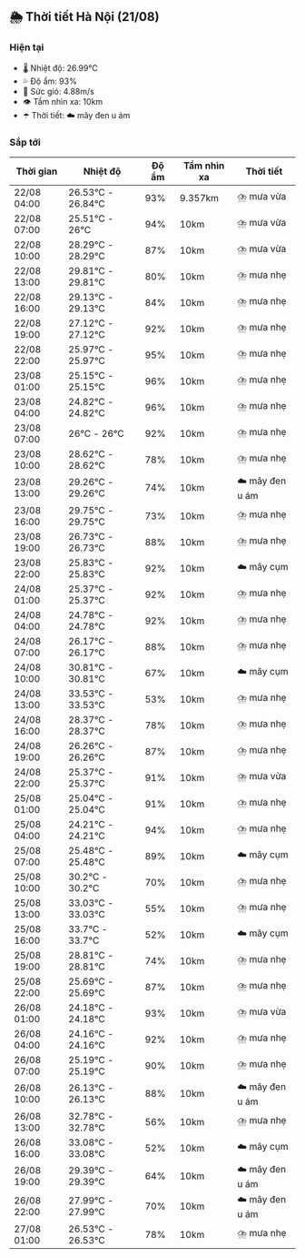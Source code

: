 ## 🌦️ Thời tiết Hà Nội (21/08)

### Hiện tại

- 🌡️ Nhiệt độ: 26.99℃
- 💦 Độ ẩm: 93%
- 💨 Sức gió: 4.88m/s
- 👁️ Tầm nhìn xa: 10km
- ☂️ Thời tiết: ☁️ mây đen u ám

### Sắp tới

| Thời gian | Nhiệt độ | Độ ẩm | Tầm nhìn xa | Thời tiết |
| --- | --- | --- | --- | --- |
| 22/08 04:00 | 26.53℃ - 26.84℃ | 93% | 9.357km | ⛈️ mưa vừa |
| 22/08 07:00 | 25.51℃ - 26℃ | 94% | 10km | ⛈️ mưa vừa |
| 22/08 10:00 | 28.29℃ - 28.29℃ | 87% | 10km | ⛈️ mưa vừa |
| 22/08 13:00 | 29.81℃ - 29.81℃ | 80% | 10km | ⛈️ mưa nhẹ |
| 22/08 16:00 | 29.13℃ - 29.13℃ | 84% | 10km | ⛈️ mưa nhẹ |
| 22/08 19:00 | 27.12℃ - 27.12℃ | 92% | 10km | ⛈️ mưa nhẹ |
| 22/08 22:00 | 25.97℃ - 25.97℃ | 95% | 10km | ⛈️ mưa nhẹ |
| 23/08 01:00 | 25.15℃ - 25.15℃ | 96% | 10km | ⛈️ mưa nhẹ |
| 23/08 04:00 | 24.82℃ - 24.82℃ | 96% | 10km | ⛈️ mưa nhẹ |
| 23/08 07:00 | 26℃ - 26℃ | 92% | 10km | ⛈️ mưa nhẹ |
| 23/08 10:00 | 28.62℃ - 28.62℃ | 78% | 10km | ⛈️ mưa nhẹ |
| 23/08 13:00 | 29.26℃ - 29.26℃ | 74% | 10km | ☁️ mây đen u ám |
| 23/08 16:00 | 29.75℃ - 29.75℃ | 73% | 10km | ⛈️ mưa nhẹ |
| 23/08 19:00 | 26.73℃ - 26.73℃ | 88% | 10km | ⛈️ mưa nhẹ |
| 23/08 22:00 | 25.83℃ - 25.83℃ | 92% | 10km | ☁️ mây cụm |
| 24/08 01:00 | 25.37℃ - 25.37℃ | 92% | 10km | ⛈️ mưa nhẹ |
| 24/08 04:00 | 24.78℃ - 24.78℃ | 92% | 10km | ⛈️ mưa nhẹ |
| 24/08 07:00 | 26.17℃ - 26.17℃ | 88% | 10km | ⛈️ mưa nhẹ |
| 24/08 10:00 | 30.81℃ - 30.81℃ | 67% | 10km | ☁️ mây cụm |
| 24/08 13:00 | 33.53℃ - 33.53℃ | 53% | 10km | ⛈️ mưa nhẹ |
| 24/08 16:00 | 28.37℃ - 28.37℃ | 78% | 10km | ⛈️ mưa nhẹ |
| 24/08 19:00 | 26.26℃ - 26.26℃ | 87% | 10km | ⛈️ mưa nhẹ |
| 24/08 22:00 | 25.37℃ - 25.37℃ | 91% | 10km | ⛈️ mưa vừa |
| 25/08 01:00 | 25.04℃ - 25.04℃ | 91% | 10km | ⛈️ mưa nhẹ |
| 25/08 04:00 | 24.21℃ - 24.21℃ | 94% | 10km | ⛈️ mưa nhẹ |
| 25/08 07:00 | 25.48℃ - 25.48℃ | 89% | 10km | ☁️ mây cụm |
| 25/08 10:00 | 30.2℃ - 30.2℃ | 70% | 10km | ⛈️ mưa nhẹ |
| 25/08 13:00 | 33.03℃ - 33.03℃ | 55% | 10km | ⛈️ mưa nhẹ |
| 25/08 16:00 | 33.7℃ - 33.7℃ | 52% | 10km | ☁️ mây cụm |
| 25/08 19:00 | 28.81℃ - 28.81℃ | 74% | 10km | ⛈️ mưa nhẹ |
| 25/08 22:00 | 25.69℃ - 25.69℃ | 87% | 10km | ⛈️ mưa nhẹ |
| 26/08 01:00 | 24.18℃ - 24.18℃ | 93% | 10km | ⛈️ mưa vừa |
| 26/08 04:00 | 24.16℃ - 24.16℃ | 92% | 10km | ⛈️ mưa nhẹ |
| 26/08 07:00 | 25.19℃ - 25.19℃ | 90% | 10km | ⛈️ mưa nhẹ |
| 26/08 10:00 | 26.13℃ - 26.13℃ | 88% | 10km | ☁️ mây đen u ám |
| 26/08 13:00 | 32.78℃ - 32.78℃ | 56% | 10km | ⛈️ mưa nhẹ |
| 26/08 16:00 | 33.08℃ - 33.08℃ | 52% | 10km | ☁️ mây cụm |
| 26/08 19:00 | 29.39℃ - 29.39℃ | 64% | 10km | ☁️ mây đen u ám |
| 26/08 22:00 | 27.99℃ - 27.99℃ | 70% | 10km | ☁️ mây đen u ám |
| 27/08 01:00 | 26.53℃ - 26.53℃ | 78% | 10km | ⛈️ mưa nhẹ |
